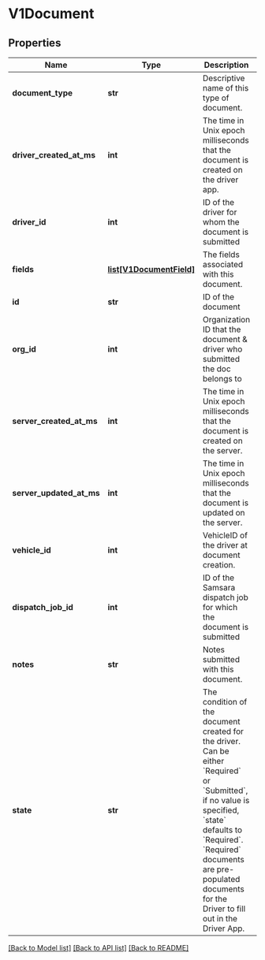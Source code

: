 # V1Document

## Properties
Name | Type | Description | Notes
------------ | ------------- | ------------- | -------------
**document_type** | **str** | Descriptive name of this type of document. | 
**driver_created_at_ms** | **int** | The time in Unix epoch milliseconds that the document is created on the driver app. | 
**driver_id** | **int** | ID of the driver for whom the document is submitted | 
**fields** | [**list[V1DocumentField]**](V1DocumentField.md) | The fields associated with this document. | 
**id** | **str** | ID of the document | 
**org_id** | **int** | Organization ID that the document &amp; driver who submitted the doc belongs to | 
**server_created_at_ms** | **int** | The time in Unix epoch milliseconds that the document is created on the server. | 
**server_updated_at_ms** | **int** | The time in Unix epoch milliseconds that the document is updated on the server. | 
**vehicle_id** | **int** | VehicleID of the driver at document creation. | [optional] 
**dispatch_job_id** | **int** | ID of the Samsara dispatch job for which the document is submitted | 
**notes** | **str** | Notes submitted with this document. | 
**state** | **str** | The condition of the document created for the driver. Can be either &#x60;Required&#x60; or &#x60;Submitted&#x60;, if no value is specified, &#x60;state&#x60; defaults to &#x60;Required&#x60;. &#x60;Required&#x60; documents are pre-populated documents for the Driver to fill out in the Driver App. | [optional] [default to 'Required']

[[Back to Model list]](../README.md#documentation-for-models) [[Back to API list]](../README.md#documentation-for-api-endpoints) [[Back to README]](../README.md)


